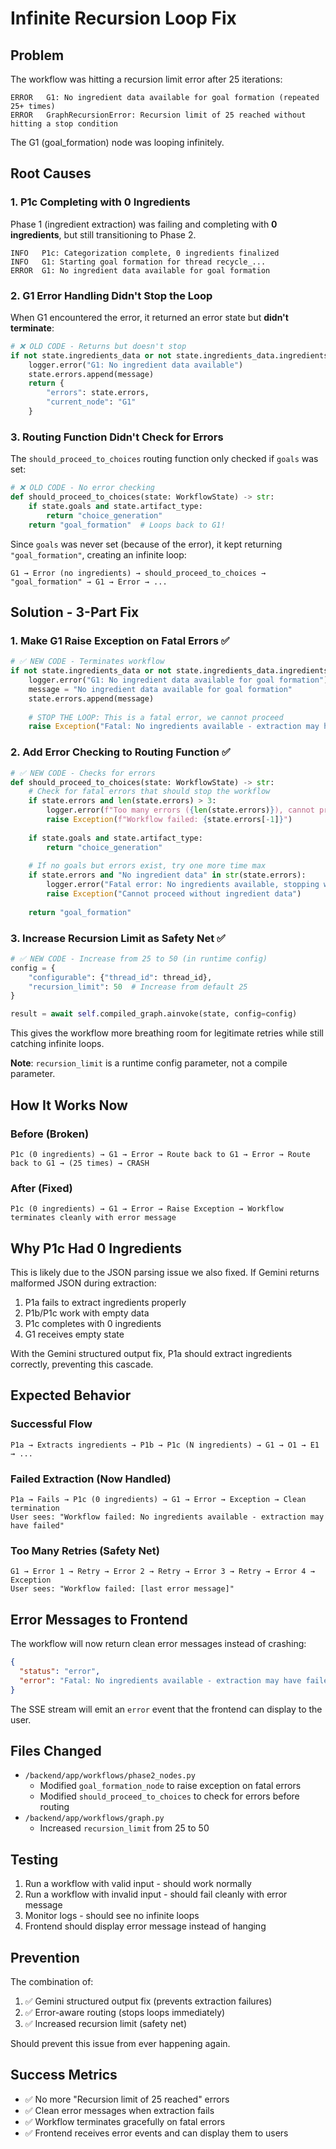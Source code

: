 # Infinite Recursion Loop Fix

## Problem
The workflow was hitting a recursion limit error after 25 iterations:

```
ERROR   G1: No ingredient data available for goal formation (repeated 25+ times)
ERROR   GraphRecursionError: Recursion limit of 25 reached without hitting a stop condition
```

The G1 (goal_formation) node was looping infinitely.

## Root Causes

### 1. P1c Completing with 0 Ingredients
Phase 1 (ingredient extraction) was failing and completing with **0 ingredients**, but still transitioning to Phase 2.

```
INFO   P1c: Categorization complete, 0 ingredients finalized
INFO   G1: Starting goal formation for thread recycle_...
ERROR  G1: No ingredient data available for goal formation
```

### 2. G1 Error Handling Didn't Stop the Loop
When G1 encountered the error, it returned an error state but **didn't terminate**:

```python
# ❌ OLD CODE - Returns but doesn't stop
if not state.ingredients_data or not state.ingredients_data.ingredients:
    logger.error("G1: No ingredient data available")
    state.errors.append(message)
    return {
        "errors": state.errors,
        "current_node": "G1"
    }
```

### 3. Routing Function Didn't Check for Errors
The `should_proceed_to_choices` routing function only checked if `goals` was set:

```python
# ❌ OLD CODE - No error checking
def should_proceed_to_choices(state: WorkflowState) -> str:
    if state.goals and state.artifact_type:
        return "choice_generation"
    return "goal_formation"  # Loops back to G1!
```

Since `goals` was never set (because of the error), it kept returning `"goal_formation"`, creating an infinite loop:

```
G1 → Error (no ingredients) → should_proceed_to_choices → "goal_formation" → G1 → Error → ...
```

## Solution - 3-Part Fix

### 1. Make G1 Raise Exception on Fatal Errors ✅
```python
# ✅ NEW CODE - Terminates workflow
if not state.ingredients_data or not state.ingredients_data.ingredients:
    logger.error("G1: No ingredient data available for goal formation")
    message = "No ingredient data available for goal formation"
    state.errors.append(message)
    
    # STOP THE LOOP: This is a fatal error, we cannot proceed
    raise Exception("Fatal: No ingredients available - extraction may have failed")
```

### 2. Add Error Checking to Routing Function ✅
```python
# ✅ NEW CODE - Checks for errors
def should_proceed_to_choices(state: WorkflowState) -> str:
    # Check for fatal errors that should stop the workflow
    if state.errors and len(state.errors) > 3:
        logger.error(f"Too many errors ({len(state.errors)}), cannot proceed")
        raise Exception(f"Workflow failed: {state.errors[-1]}")
    
    if state.goals and state.artifact_type:
        return "choice_generation"
    
    # If no goals but errors exist, try one more time max
    if state.errors and "No ingredient data" in str(state.errors):
        logger.error("Fatal error: No ingredients available, stopping workflow")
        raise Exception("Cannot proceed without ingredient data")
    
    return "goal_formation"
```

### 3. Increase Recursion Limit as Safety Net ✅
```python
# ✅ NEW CODE - Increase from 25 to 50 (in runtime config)
config = {
    "configurable": {"thread_id": thread_id},
    "recursion_limit": 50  # Increase from default 25
}

result = await self.compiled_graph.ainvoke(state, config=config)
```

This gives the workflow more breathing room for legitimate retries while still catching infinite loops.

**Note**: `recursion_limit` is a runtime config parameter, not a compile parameter.

## How It Works Now

### Before (Broken)
```
P1c (0 ingredients) → G1 → Error → Route back to G1 → Error → Route back to G1 → (25 times) → CRASH
```

### After (Fixed)
```
P1c (0 ingredients) → G1 → Error → Raise Exception → Workflow terminates cleanly with error message
```

## Why P1c Had 0 Ingredients
This is likely due to the JSON parsing issue we also fixed. If Gemini returns malformed JSON during extraction:
1. P1a fails to extract ingredients properly
2. P1b/P1c work with empty data
3. P1c completes with 0 ingredients
4. G1 receives empty state

With the Gemini structured output fix, P1a should extract ingredients correctly, preventing this cascade.

## Expected Behavior

### Successful Flow
```
P1a → Extracts ingredients → P1b → P1c (N ingredients) → G1 → O1 → E1 → ...
```

### Failed Extraction (Now Handled)
```
P1a → Fails → P1c (0 ingredients) → G1 → Error → Exception → Clean termination
User sees: "Workflow failed: No ingredients available - extraction may have failed"
```

### Too Many Retries (Safety Net)
```
G1 → Error 1 → Retry → Error 2 → Retry → Error 3 → Retry → Error 4 → Exception
User sees: "Workflow failed: [last error message]"
```

## Error Messages to Frontend

The workflow will now return clean error messages instead of crashing:

```json
{
  "status": "error",
  "error": "Fatal: No ingredients available - extraction may have failed"
}
```

The SSE stream will emit an `error` event that the frontend can display to the user.

## Files Changed
- `/backend/app/workflows/phase2_nodes.py`
  - Modified `goal_formation_node` to raise exception on fatal errors
  - Modified `should_proceed_to_choices` to check for errors before routing
- `/backend/app/workflows/graph.py`
  - Increased `recursion_limit` from 25 to 50

## Testing
1. Run a workflow with valid input - should work normally
2. Run a workflow with invalid input - should fail cleanly with error message
3. Monitor logs - should see no infinite loops
4. Frontend should display error message instead of hanging

## Prevention
The combination of:
1. ✅ Gemini structured output fix (prevents extraction failures)
2. ✅ Error-aware routing (stops loops immediately)
3. ✅ Increased recursion limit (safety net)

Should prevent this issue from ever happening again.

## Success Metrics
- ✅ No more "Recursion limit of 25 reached" errors
- ✅ Clean error messages when extraction fails
- ✅ Workflow terminates gracefully on fatal errors
- ✅ Frontend receives error events and can display them to users

